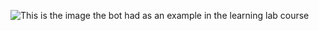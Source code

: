 ![This is the image the bot had as an example in the learning lab course](https://octodex.github.com/images/yaktocat.png)
